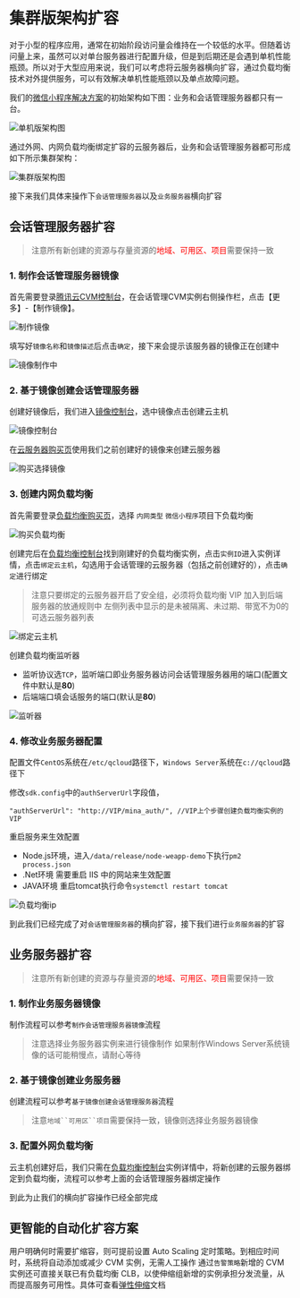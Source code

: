 # 集群版架构扩容

对于小型的程序应用，通常在初始阶段访问量会维持在一个较低的水平。但随着访问量上来，虽然可以对单台服务器进行配置升级，但是到后期还是会遇到单机性能瓶颈。所以对于大型应用来说，我们可以考虑将云服务器横向扩容，通过负载均衡技术对外提供服务，可以有效解决单机性能瓶颈以及单点故障问题。

我们的[微信小程序解决方案](https://console.qcloud.com/la)的初始架构如下图：业务和会话管理服务器都只有一台。

![单机版架构图](https://mc.qcloudimg.com/static/img/7d40df0347cbfad83c16a011a435271c/24.png)

通过外网、内网负载均衡绑定扩容的云服务器后，业务和会话管理服务器都可形成如下所示集群架构：

![集群版架构图](https://mc.qcloudimg.com/static/img/6031cecf849a1b43174244b3189dad0c/25.png)

接下来我们具体来操作下`会话管理服务器`以及`业务服务器`横向扩容

## 会话管理服务器扩容

>注意所有新创建的资源与存量资源的<font color="red">地域、可用区、项目</font>需要保持一致

### 1. 制作会话管理服务器镜像

首先需要登录[腾讯云CVM控制台](https://console.qcloud.com/cvm)，在会话管理CVM实例右侧操作栏，点击【更多】-【制作镜像】。

![制作镜像](https://mc.qcloudimg.com/static/img/6c42ba12fad765d5ee56ebd0ef557ae5/8.png)

填写好`镜像名称`和`镜像描述`后点击`确定`，接下来会提示该服务器的镜像正在创建中

![镜像制作中](https://mc.qcloudimg.com/static/img/3f3c4431a7567eba25e8635e788e59ba/9.png)

### 2. 基于镜像创建会话管理服务器

创建好镜像后，我们进入[镜像控制台](https://console.qcloud.com/cvm/image)，选中镜像点击创建云主机

![镜像控制台](https://mc.qcloudimg.com/static/img/1713a78dc7b759884cfb0e32f15b91eb/10.png)

在[云服务器购买页](https://buy.qcloud.com/cvm)使用我们之前创建好的镜像来创建云服务器

![购买选择镜像](https://mc.qcloudimg.com/static/img/6f4880fa18431780d760e65ab436e04e/11png.png)

### 3. 创建内网负载均衡

首先需要登录[负载均衡购买页](https://buy.qcloud.com/lb)，选择 `内网类型` `微信小程序`项目下负载均衡

![购买负载均衡](https://mc.qcloudimg.com/static/img/9c39b5a4ab00d5dffd2c1afb6c3e6c91/12.png)

创建完后在[负载均衡控制台](https://console.qcloud.com/loadbalance/index)找到刚建好的负载均衡实例，点击`实例ID`进入实例详情，点击`绑定云主机`，勾选用于会话管理的云服务器（包括之前创建好的），点击`确定`进行绑定

>注意只要绑定的云服务器开启了安全组，必须将负载均衡 VIP 加入到后端服务器的放通规则中
>左侧列表中显示的是未被隔离、未过期、带宽不为0的可选云服务器列表

![绑定云主机](https://mc.qcloudimg.com/static/img/1130782b0aee1e24ab721f9dd5d2c2eb/13.png)

创建负载均衡监听器

- 监听协议选`TCP`，监听端口即业务服务器访问会话管理服务器用的端口(配置文件中默认是**80**)
- 后端端口填会话服务的端口(默认是**80**)

![监听器](https://mc.qcloudimg.com/static/img/a5dd10bac2f3629ed78fa013a7d312fe/21.png)

### 4. 修改业务服务器配置

配置文件`CentOS`系统在`/etc/qcloud`路径下，`Windows Server`系统在`c://qcloud`路径下

修改`sdk.config`中的`authServerUrl`字段值，

```
"authServerUrl": "http://VIP/mina_auth/", //VIP上个步骤创建负载均衡实例的VIP
```

重启服务来生效配置
- Node.js环境，进入`/data/release/node-weapp-demo`下执行`pm2 process.json`
- .Net环境 需要重启 IIS 中的网站来生效配置
- JAVA环境 重启tomcat执行命令`systemctl restart tomcat`

![负载均衡ip](https://mc.qcloudimg.com/static/img/9e5600b9e52677566c3139e86a40087f/14.png)

到此我们已经完成了对`会话管理服务器`的横向扩容，接下我们进行`业务服务器`的扩容

## 业务服务器扩容

>注意所有新创建的资源与存量资源的<font color="red">地域、可用区、项目</font>需要保持一致

### 1. 制作业务服务器镜像

制作流程可以参考`制作会话管理服务器镜像`流程

>注意选择业务服务器实例来进行镜像制作
>如果制作Windows Server系统镜像的话可能稍慢点，请耐心等待

### 2. 基于镜像创建业务服务器

创建流程可以参考`基于镜像创建会话管理服务器`流程
>注意`地域``可用区``项目`需要保持一致，镜像则选择业务服务器镜像

### 3. 配置外网负载均衡

云主机创建好后，我们只需在[负载均衡控制台](https://console.qcloud.com/loadbalance/index)实例详情中，将新创建的云服务器绑定到负载均衡，流程可以参考上面的会话管理服务器绑定操作

到此为止我们的横向扩容操作已经全部完成

## 更智能的自动化扩容方案

用户明确何时需要扩缩容，则可提前设置 Auto Scaling 定时策略。到相应时间时，系统将自动添加或减少 CVM 实例，无需人工操作
通过`告警策略`新增的 CVM 实例还可直接关联已有负载均衡 CLB，以使伸缩组新增的实例承担分发流量，从而提高服务可用性。具体可查看[弹性伸缩](https://www.qcloud.com/doc/product/377/3578)文档